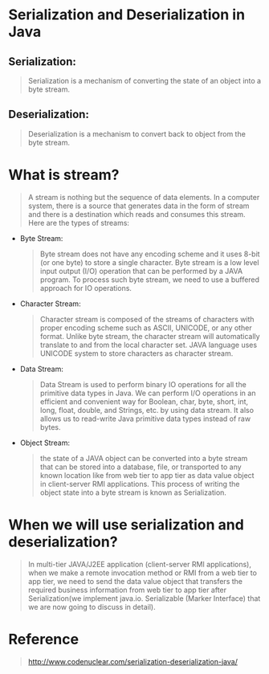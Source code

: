 # Serialization and Deserialization in Java
## Serialization: 
> Serialization is a mechanism of converting the state of an object into a byte stream.
## Deserialization:
> Deserialization is a mechanism to convert back to object from the byte stream.

# What is stream?
> A stream is nothing but the sequence of data elements. 
In a computer system, there is a source that generates data in the form of stream and there is a destination which reads and consumes this stream. Here are the types of streams:

- Byte Stream:
    > Byte stream does not have any encoding scheme and it uses 8-bit (or one byte) to store a single character. Byte stream is a low level input output (I/O) operation that can be performed by a JAVA program. To process such byte stream, we need to use a buffered approach for IO operations. 
- Character Stream:
    > Character stream is composed of the streams of characters with proper encoding scheme such as ASCII, UNICODE, or any other format. Unlike byte stream, the character stream will automatically translate to and from the local character set. JAVA language uses UNICODE system to store characters as character stream.
- Data Stream:
    > Data Stream is used to perform binary IO operations for all the primitive data types in Java. We can perform I/O operations in an efficient and convenient way for Boolean, char, byte, short, int, long, float, double, and Strings, etc. by using data stream. It also allows us to read-write Java primitive data types instead of raw bytes.
- Object Stream:
    > the state of a JAVA object can be converted into a byte stream that can be stored into a database, file, or transported to any known location like from web tier to app tier as data value object in client-server RMI applications. This process of writing the object state into a byte stream is known as Serialization.        

# When we will use serialization and deserialization?
> In multi-tier JAVA/J2EE application (client-server RMI applications), 
when we make a remote invocation method or RMI from a web tier to app tier, we need to send the data value object that transfers the required business information from web tier to app tier after Serialization(we implement java.io. Serializable (Marker Interface) that we are now going to discuss in detail).

# Reference 
> http://www.codenuclear.com/serialization-deserialization-java/    